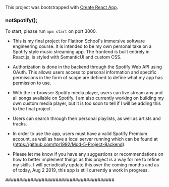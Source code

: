 This project was bootstrapped with [Create React App](https://github.com/facebook/create-react-app).

### notSpotify();

To start, please run `npm start` on port 3000.

- This is my final project for Flatiron School's immersive software engineering course. It is intended to be my own personal take on a Spotify style music streaming app. The frontend is built entirely in React.js, is styled with SemanticUI and custom CSS.

- Authorization is done in the backend through the Spotify Web API using OAuth. This allows users access to personal information and specific permissions in the form of scope are defined to define what my app has permission to use.

- With the in-browser Spotify media player, users can live stream any and all songs available on Spotify. I am also currently working on building my own custom media player, but it is too soon to tell if I will be adding this to the final project.

- Users can search through their personal playlists, as well as artists and tracks.

- In order to use the app, users must have a valid Spotify Premium account, as well as have a local server running which can be found at (https://github.com/tpr1992/Mod-5-Project-Backend).

- Please let me know if you have any suggestions or recommendations on how to better implement things as this project is a way for me to refine my skills. I will periodically update this over the coming months and as of today, Aug 2 2019, this app is still currently a work in progress.


#######################################
